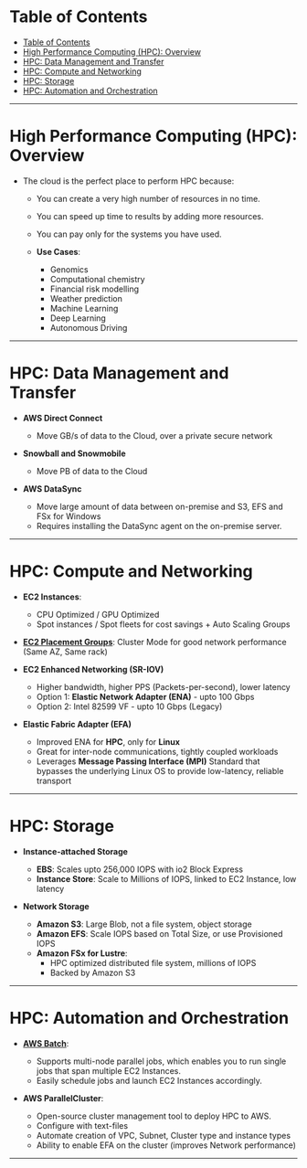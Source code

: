 # Table of Contents

- [Table of Contents](#table-of-contents)
- [High Performance Computing (HPC): Overview](#high-performance-computing-hpc-overview)
- [HPC: Data Management and Transfer](#hpc-data-management-and-transfer)
- [HPC: Compute and Networking](#hpc-compute-and-networking)
- [HPC: Storage](#hpc-storage)
- [HPC: Automation and Orchestration](#hpc-automation-and-orchestration)

---

# High Performance Computing (HPC): Overview

- The cloud is the perfect place to perform HPC because:

  - You can create a very high number of resources in no time.
  - You can speed up time to results by adding more resources.
  - You can pay only for the systems you have used.
  - **Use Cases**:

    - Genomics
    - Computational chemistry
    - Financial risk modelling
    - Weather prediction
    - Machine Learning
    - Deep Learning
    - Autonomous Driving

---

# HPC: Data Management and Transfer

- **AWS Direct Connect**

  - Move GB/s of data to the Cloud, over a private secure network

- **Snowball and Snowmobile**

  - Move PB of data to the Cloud

- **AWS DataSync**

  - Move large amount of data between on-premise and S3, EFS and FSx for Windows
  - Requires installing the DataSync agent on the on-premise server.

---

# HPC: Compute and Networking

- **EC2 Instances**:
  - CPU Optimized / GPU Optimized
  - Spot instances / Spot fleets for cost savings + Auto Scaling Groups
- **[EC2 Placement Groups](../../ec2/README.md#ec2-placement-groups)**: Cluster Mode for good network performance (Same AZ, Same rack)

- **EC2 Enhanced Networking (SR-IOV)**

  - Higher bandwidth, higher PPS (Packets-per-second), lower latency
  - Option 1: **Elastic Network Adapter (ENA)** - upto 100 Gbps
  - Option 2: Intel 82599 VF - upto 10 Gbps (Legacy)

- **Elastic Fabric Adapter (EFA)**

  - Improved ENA for **HPC**, only for **Linux**
  - Great for inter-node communications, tightly coupled workloads
  - Leverages **Message Passing Interface (MPI)** Standard that bypasses the underlying Linux OS to provide low-latency, reliable transport

---

# HPC: Storage

- **Instance-attached Storage**

  - **EBS**: Scales upto 256,000 IOPS with io2 Block Express
  - **Instance Store**: Scale to Millions of IOPS, linked to EC2 Instance, low latency

- **Network Storage**

  - **Amazon S3**: Large Blob, not a file system, object storage
  - **Amazon EFS**: Scale IOPS based on Total Size, or use Provisioned IOPS
  - **Amazon FSx for Lustre**:
    - HPC optimized distributed file system, millions of IOPS
    - Backed by Amazon S3

---

# HPC: Automation and Orchestration

- **[AWS Batch](../../batch)**:

  - Supports multi-node parallel jobs, which enables you to run single jobs that span multiple EC2 Instances.
  - Easily schedule jobs and launch EC2 Instances accordingly.

- **AWS ParallelCluster**:

  - Open-source cluster management tool to deploy HPC to AWS.
  - Configure with text-files
  - Automate creation of VPC, Subnet, Cluster type and instance types
  - Ability to enable EFA on the cluster (improves Network performance)

---
